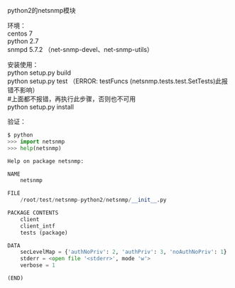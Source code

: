 python2的netsnmp模块  

环境：  
centos 7  
python 2.7  
snmpd 5.7.2  （net-snmp-devel、net-snmp-utils）

安装使用：  
python setup.py build  
python setup.py test  （ERROR: testFuncs (netsnmp.tests.test.SetTests)此报错不影响）  
#上面都不报错，再执行此步骤，否则也不可用  
python setup.py install  

验证：
```python
$ python
>>> import netsnmp
>>> help(netsnmp)

Help on package netsnmp:

NAME
    netsnmp

FILE
    /root/test/netsnmp-python2/netsnmp/__init__.py

PACKAGE CONTENTS
    client
    client_intf
    tests (package)

DATA
    secLevelMap = {'authNoPriv': 2, 'authPriv': 3, 'noAuthNoPriv': 1}
    stderr = <open file '<stderr>', mode 'w'>
    verbose = 1

(END)
```
